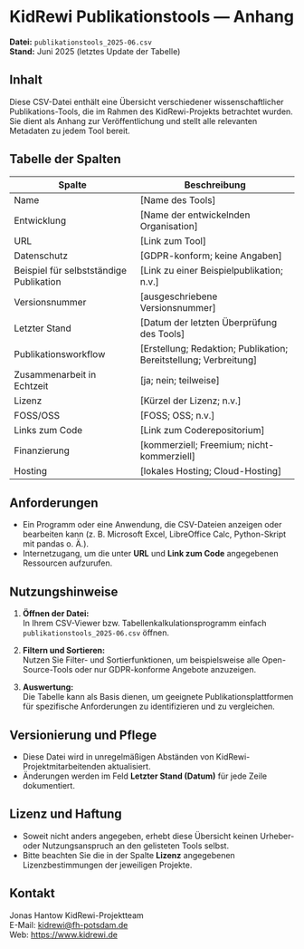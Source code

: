 # KidRewi Publikationstools — Anhang

**Datei:** `publikationstools_2025-06.csv`  
**Stand:** Juni 2025 (letztes Update der Tabelle)

## Inhalt

Diese CSV-Datei enthält eine Übersicht verschiedener wissenschaftlicher Publikations-Tools, die im Rahmen des KidRewi-Projekts betrachtet wurden. Sie dient als Anhang zur Veröffentlichung und stellt alle relevanten Metadaten zu jedem Tool bereit.

## Tabelle der Spalten

| Spalte                        | Beschreibung                                                                                     |
|-------------------------------|--------------------------------------------------------------------------------------------------|
| Name                              | [Name des Tools]                                                  |
| Entwicklung                       | [Name der entwickelnden Organisation]                             |
| URL                               | [Link zum Tool]                                                   |
| Datenschutz                       | [GDPR-konform; keine Angaben]                                     |
| Beispiel für selbstständige Publikation | [Link zu einer Beispielpublikation; n.v.]                         |
| Versionsnummer                    | [ausgeschriebene Versionsnummer]                                  |
| Letzter Stand                     | [Datum der letzten Überprüfung des Tools]                         |
| Publikationsworkflow              | [Erstellung; Redaktion; Publikation; Bereitstellung; Verbreitung] |
| Zusammenarbeit in Echtzeit        | [ja; nein; teilweise]                                             |
| Lizenz                            | [Kürzel der Lizenz; n.v.]                                         |
| FOSS/OSS                          | [FOSS; OSS; n.v.]                                                 |
| Links zum Code                    | [Link zum Coderepositorium]                                       |
| Finanzierung                      | [kommerziell; Freemium; nicht-kommerziell]                        |
| Hosting                           | [lokales Hosting; Cloud-Hosting]                                  |

## Anforderungen

- Ein Programm oder eine Anwendung, die CSV-Dateien anzeigen oder bearbeiten kann (z. B. Microsoft Excel, LibreOffice Calc, Python-Skript mit pandas o. Ä.).
- Internetzugang, um die unter **URL** und **Link zum Code** angegebenen Ressourcen aufzurufen.

## Nutzungshinweise

1. **Öffnen der Datei:**  
   In Ihrem CSV-Viewer bzw. Tabellenkalkulationsprogramm einfach `publikationstools_2025-06.csv` öffnen.

2. **Filtern und Sortieren:**  
   Nutzen Sie Filter- und Sortierfunktionen, um beispielsweise alle Open-Source-Tools oder nur GDPR-konforme Angebote anzuzeigen.

3. **Auswertung:**  
   Die Tabelle kann als Basis dienen, um geeignete Publikationsplattformen für spezifische Anforderungen zu identifizieren und zu vergleichen.

## Versionierung und Pflege

- Diese Datei wird in unregelmäßigen Abständen von KidRewi-Projektmitarbeitenden aktualisiert.  
- Änderungen werden im Feld **Letzter Stand (Datum)** für jede Zeile dokumentiert.

## Lizenz und Haftung

- Soweit nicht anders angegeben, erhebt diese Übersicht keinen Urheber- oder Nutzungsanspruch an den gelisteten Tools selbst.  
- Bitte beachten Sie die in der Spalte **Lizenz** angegebenen Lizenzbestimmungen der jeweiligen Projekte.

## Kontakt

Jonas Hantow
KidRewi-Projektteam  
E-Mail: kidrewi@fh-potsdam.de  
Web: https://www.kidrewi.de

